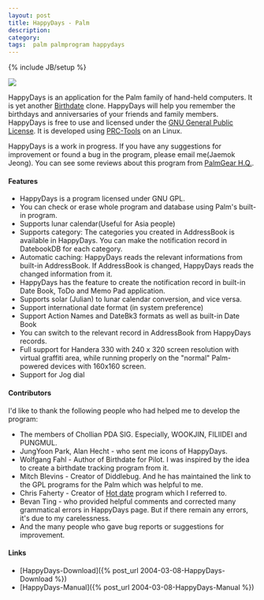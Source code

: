 ```yaml
---
layout: post
title: HappyDays - Palm
description: 
category: 
tags:  palm palmprogram happydays
---
```

{% include JB/setup %}

![](http://farm3.staticflickr.com/2680/13211658195_53d400c952_o.gif)

HappyDays is an application for the Palm family of hand-held computers. It is yet another
[Birthdate](http://www.birthdate.com/) clone. HappyDays will help you remember the birthdays and
anniversaries of your friends and family members. HappyDays is free to use and licensed under the
[GNU General Public License](http://www.gnu.org/copyleft/gpl.html). It is developed using
[PRC-Tools](http://sourceforge.net/projects/prc-tools/) on an Linux.

HappyDays is a work in progress. If you have any suggestions for improvement or found a bug in the
program, please email me(Jaemok Jeong). You can see some reviews about this program from
[PalmGear H.Q.](http://www.palmgear.com/software/showsoftware.cfm?prodID=6289). 

#### Features  

* HappyDays is a program licensed under GNU GPL. 
* You can check or erase whole program and database using Palm's built-in program. 
* Supports lunar calendar(Useful for Asia people) 
* Supports category: The categories you created in AddressBook is available in HappyDays. You can make the notification record in DatebookDB for each category. 
* Automatic caching: HappyDays reads the relevant informations from built-in AddressBook. If AddressBook is changed, HappyDays reads the changed information from it. 
* HappyDays has the feature to create the notification record in built-in Date Book, ToDo and Memo Pad application. 
* Supports solar (Julian) to lunar calendar conversion, and vice versa. 
* Support international date format (in system preference) 
* Support Action Names and DateBk3 formats as well as built-in Date Book 
* You can switch to the relevant record in AddressBook from HappyDays records. 
* Full support for Handera 330 with 240 x 320 screen resolution with virtual graffiti area, while running properly on the "normal" Palm-powered devices with 160x160 screen. 
* Support for Jog dial 

#### Contributors  

I'd like to thank the following people who had helped me to develop the program: 

* The members of Chollian PDA SIG. Especially, WOOKJIN, FILIIDEI and PUNGMUL. 
* JungYoon Park, Alan Hecht - who sent me icons of HappyDays. 
* Wolfgang Fahl - Author of Birthdate for Pilot. I was inspired by the idea to create a birthdate tracking program from it. 
* Mitch Blevins - Creator of Diddlebug. And he has maintained the link to the GPL programs for the Palm which was helpful to me. 
* Chris Faherty - Creator of [Hot date](http://www.america.com/~chrisf/web/pilot/pilot.html) program which I referred to. 
* Bevan Ting - who provided helpful comments and corrected many grammatical errors in HappyDays page. But if there remain any errors, it's due to my carelessness. 
* And the many people who gave bug reports or suggestions for improvement. 

#### Links

- [HappyDays-Download]({% post_url 2004-03-08-HappyDays-Download %})
- [HappyDays-Manual]({% post_url 2004-03-08-HappyDays-Manual %})
